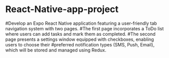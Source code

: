 # React-Native-app-project
#Develop an Expo React Native application featuring a user-friendly tab navigation system with two pages. 
#The first page incorporates a ToDo list where users can add tasks and mark them as completed. 
#The second page presents a settings window equipped with checkboxes, enabling users to choose their
#preferred notification types (SMS, Push, Email), which will be stored and managed using Redux.




